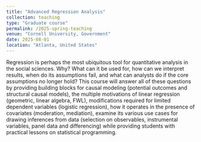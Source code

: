 ```yaml
---
title: "Advanced Regression Analysis"
collection: teaching
type: "Graduate course"
permalink: /2025-spring-teaching
venue: "Cornell University, Government"
date: 2025-08-01
location: "Atlanta, United States"
---
```


Regression is perhaps the most ubiquitous tool for quantitative analysis in the social sciences. Why? What can it be used for, how can we interpret results, when do its assumptions fail, and what can analysts do if the core assumptions no longer hold? This course will answer all of these questions by providing building blocks for causal modeling (potential outcomes and structural causal models), the multiple motivations of linear regression (geometric, linear algebra, FWL), modifications required for limited dependent variables (logistic regression), how it operates in the presence of covariates (moderation, mediation), examine its various use cases for drawing inferences from data (selection on observables, instrumental variables, panel data and differencing) while providing students with practical lessons on statistical programming. 
